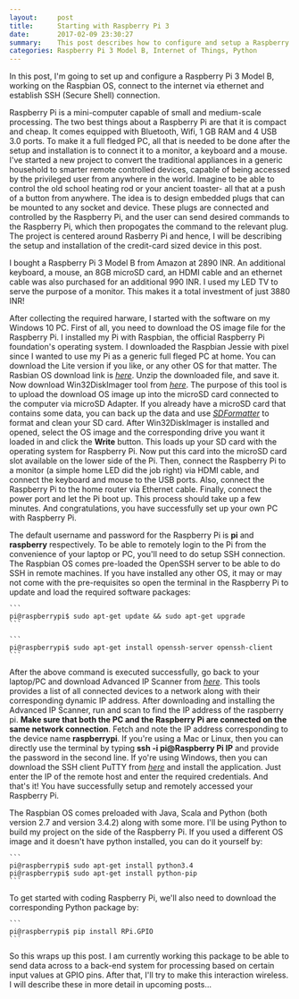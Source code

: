 ```yaml
---
layout:     post
title:      Starting with Raspberry Pi 3
date:       2017-02-09 23:30:27
summary:    This post describes how to configure and setup a Raspberry Pi 3 and proceed to implement a home automation system
categories: Raspberry Pi 3 Model B, Internet of Things, Python
---
```


In this post, I'm going to set up and configure a Raspberry Pi 3 Model B, working on the Raspbian OS, connect to the internet via ethernet and establish SSH (Secure Shell) connection.

Raspberry Pi is a mini-computer capable of small and medium-scale processing. The two best things about a Raspberry Pi are that it is compact and cheap. It comes equipped with Bluetooth, Wifi, 1 GB RAM and 4 USB 3.0 ports. To make it a full fledged PC, all that is needed to be done after the setup and installation is to connect it to  a monitor, a keyboard and a mouse. I've started a new project to convert the traditional appliances in a generic household to smarter remote controlled devices, capable of being accessed by the privileged user from anywhere in the world. Imagine to be able to control the old school heating rod or your ancient toaster- all that at a push of a button from anywhere. The idea is to design embedded plugs that can be mounted to any socket and device. These plugs are connected and controlled by the Raspberry Pi, and the user can send desired commands to the Raspberry Pi, which then propogates the command to the relevant plug. The project is centered around Rasberry Pi and hence, I will be describing the setup and installation of the credit-card sized device in this post.

I bought a Raspberry Pi 3 Model B from Amazon at 2890 INR. An additional keyboard, a mouse, an 8GB microSD card, an HDMI cable and an ethernet cable was also purchased for an additional 990 INR. I used my LED TV to serve the purpose of a monitor. This makes it a total investment of just 3880 INR! 

After collecting the required harware, I started with the software on my Windows 10 PC. First of all, you need to download the OS image file for the Raspberry Pi. I installed my Pi with Raspbian, the official Raspberry Pi foundation's operating system. I downloaded the Raspbian Jessie with pixel since I wanted to use my Pi as a generic full fleged PC at home. You can download the Lite version if you like, or any other OS for that matter. The Rasbian OS download link is <a href="https://www.raspberrypi.org/downloads/raspbian/"><i>here</i></a>. Unzip the downloaded file, and save it. Now download Win32DiskImager tool from <a href="https://sourceforge.net/projects/win32diskimager/files/latest/download"><i>here</i></a>. The purpose of this tool is to upload the download OS image up into the microSD card connected to the computer via microSD Adapter. If you already have a microSD card that contains some data, you can back up the data and use <a href="https://www.sdcard.org/downloads/formatter_4/"><i>SDFormatter</i></a> to format and clean your SD card. After Win32DiskImager is installed and opened, select the OS image and the corresponding drive you want it loaded in and click the <b>Write</b> button. This loads up your SD card with the operating system for Raspberry Pi. Now put this card into the microSD card slot available on the lower side of the Pi. Then, connect the Raspberry Pi to a monitor (a simple home LED did the job right) via HDMI cable, and connect the keyboard and mouse to the USB ports. Also, connect the Raspberry Pi to the home router via Ethernet cable. Finally, connect the power port and let the Pi boot up. This process should take up a few minutes. And congratulations, you have successfully set up your own PC with Raspberry Pi.

The default username and password for the Raspberry Pi is <b>pi</b> and <b>raspberry</b> respectively. To be able to remotely login to the Pi from the convenience of your laptop or PC, you'll need to do setup SSH connection. The Raspbian OS comes pre-loaded the OpenSSH server to be able to do SSH in remote machines. If you have installed any other OS, it may or may not come with the pre-requisites so open the terminal in the Raspberry Pi to update and load the required software packages:

	```
	pi@raspberrypi$ sudo apt-get update && sudo apt-get upgrade
	```

	```
	pi@raspberrypi$ sudo apt-get install openssh-server openssh-client
	```


After the above command is executed successfully, go back to your laptop/PC and download Advanced IP Scanner from <a href="http://filehippo.com/download_advanced_ip_scanner/?utm_source=FT&utm_medium=Redirect&utm_campaign=AIS"><i>here</i></a>. This tools provides a list of all connected devices to a network along with their corresponding dynamic IP address. After downloading and installing the Advanced IP Scanner, run and scan to find the IP address of the raspberry pi. <b>Make sure that both the PC and the Raspberry Pi are connected on the same network connection</b>. Fetch and note the IP address corresponding to the device name <b>raspberrypi</b>. If you're using a Mac or Linux, then you can directly use the terminal by typing <b>ssh -i pi@**Raspberry Pi IP**</b> and provide the password in the second line. If yo're using Windows, then you can download the SSH client PuTTY from <a href="http://www.chiark.greenend.org.uk/~sgtatham/putty/latest.html"><i>here</i></a> and install the application. Just enter the IP of the remote host and enter the required credentials. And that's it! You have successfully setup and remotely accessed your Raspberry Pi.

The Raspbian OS comes preloaded with Java, Scala and Python (both version 2.7 and version 3.4.2) along with some more. I'll be using Python to build my project on the side of the Raspberry Pi. If you used a different OS image and it doesn't have python installed, you can do it yourself by:

	```
	pi@raspberrypi$ sudo apt-get install python3.4
	pi@raspberrypi$ sudo apt-get install python-pip
	```

To get started with coding Raspberry Pi, we'll also need to download the corresponding Python package by:

	```
	pi@raspberrypi$ pip install RPi.GPIO
	```

So this wraps up this post. I am currently working this package to be able to send data across to a back-end system for processing based on certain input values at GPIO pins. After that, I'll try to make this interaction wireless. I will describe these in more detail in upcoming posts...
